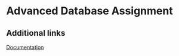 # Advanced Database Assignment

## Additional links

[Documentation](https://docs.google.com/document/d/11IBykM7OFdZdJdEXHdMg-JBWBeB0UOO0IqN8D2t7l68/edit?usp=sharing)